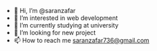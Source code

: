 - 👋 Hi, I’m @saranzafar
- 👀 I’m interested in web development 
- 🌱 I’m currently studying at university
- 💞️ I’m looking for new project
- 📫 How to reach me saranzafar736@gmail.com
<!---
saranzafar/saranzafar is a ✨ special ✨ repository because its `README.md` (this file) appears on your GitHub profile.
You can click the Preview link to take a look at your changes.
--->
